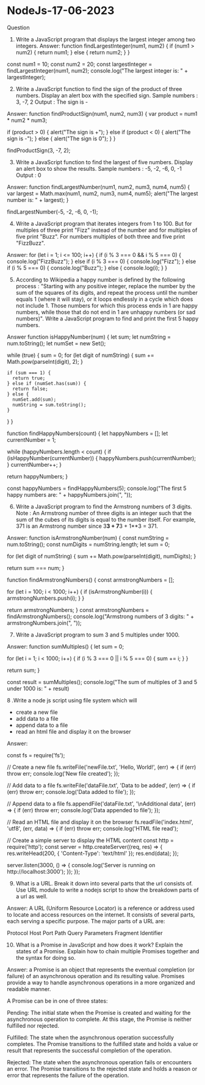 # NodeJs-17-06-2023
Question 
1.	Write a JavaScript program that displays the largest integer among two integers.
Answer: 
function findLargestInteger(num1, num2) {
  if (num1 > num2) {
    return num1;
  } else {
    return num2;
  }
}

const num1 = 10;
const num2 = 20;
const largestInteger = findLargestInteger(num1, num2);
console.log("The largest integer is: " + largestInteger);

2.	Write a JavaScript function to find the sign of the product of three numbers. Display an alert box with the specified sign. 
Sample numbers : 3, -7, 2
Output : The sign is -


Answer: 
function findProductSign(num1, num2, num3) {
  var product = num1 * num2 * num3;

  if (product > 0) {
    alert("The sign is +");
  } else if (product < 0) {
    alert("The sign is -");
  } else {
    alert("The sign is 0");
  }
}

findProductSign(3, -7, 2);

3.	Write a JavaScript function to find the largest of five numbers. Display an alert box to show the results. 
Sample numbers : -5, -2, -6, 0, -1 
Output : 0

Answer: 
function findLargestNumber(num1, num2, num3, num4, num5) {
  var largest = Math.max(num1, num2, num3, num4, num5);
  alert("The largest number is: " + largest);
}

findLargestNumber(-5, -2, -6, 0, -1);

4.	Write a JavaScript program that iterates integers from 1 to 100. But for multiples of three print "Fizz" instead of the number and for multiples of five print "Buzz". For numbers multiples of both three and five print "FizzBuzz".

Answer:
for (let i = 1; i <= 100; i++) {
  if (i % 3 === 0 && i % 5 === 0) {
    console.log("FizzBuzz");
  } else if (i % 3 === 0) {
    console.log("Fizz");
  } else if (i % 5 === 0) {
    console.log("Buzz");
  } else {
    console.log(i);
  }
}

5.	According to Wikipedia a happy number is defined by the following process : "Starting with any positive integer, replace the number by the sum of the squares of its digits, and repeat the process until the number equals 1 (where it will stay), or it loops endlessly in a cycle which does not include 1. Those numbers for which this process ends in 1 are happy numbers, while those that do not end in 1 are unhappy numbers (or sad numbers)". Write a JavaScript program to find and print the first 5 happy numbers.

Answer
function isHappyNumber(num) {
  let sum;
  let numString = num.toString();
  let numSet = new Set();

  while (true) {
    sum = 0;
    for (let digit of numString) {
      sum += Math.pow(parseInt(digit), 2);
    }

    if (sum === 1) {
      return true;
    } else if (numSet.has(sum)) {
      return false;
    } else {
      numSet.add(sum);
      numString = sum.toString();
    }
  }
}

function findHappyNumbers(count) {
  let happyNumbers = [];
  let currentNumber = 1;

  while (happyNumbers.length < count) {
    if (isHappyNumber(currentNumber)) {
      happyNumbers.push(currentNumber);
    }
    currentNumber++;
  }

  return happyNumbers;
}

const happyNumbers = findHappyNumbers(5);
console.log("The first 5 happy numbers are: " + happyNumbers.join(", "));




6.	Write a JavaScript program to find the Armstrong numbers of 3 digits. Note : An Armstrong number of three digits is an integer such that the sum of the cubes of its digits is equal to the number itself. For example, 371 is an Armstrong number since 3**3 + 7**3 + 1**3 = 371.


Answer:
function isArmstrongNumber(num) {
  const numString = num.toString();
  const numDigits = numString.length;
  let sum = 0;

  for (let digit of numString) {
    sum += Math.pow(parseInt(digit), numDigits);
  }

  return sum === num;
}

function findArmstrongNumbers() {
  const armstrongNumbers = [];

  for (let i = 100; i < 1000; i++) {
    if (isArmstrongNumber(i)) {
      armstrongNumbers.push(i);
    }
  }

  return armstrongNumbers;
}
const armstrongNumbers = findArmstrongNumbers();
console.log("Armstrong numbers of 3 digits: " + armstrongNumbers.join(", "));

7.	Write a JavaScript program to sum 3 and 5 multiples under 1000.

Answer:
function sumMultiples() {
  let sum = 0;

  for (let i = 1; i < 1000; i++) {
    if (i % 3 === 0 || i % 5 === 0) {
      sum += i;
    }
  }

  return sum;
}


const result = sumMultiples();
console.log("The sum of multiples of 3 and 5 under 1000 is: " + result)

8	.Write a node js script using file system which will 
- create a new file 
- add data to a file
- append data to a file
- read an html file and display it on the browser

Answer:

	

const fs = require('fs');

// Create a new file
fs.writeFile('newFile.txt', 'Hello, World!', (err) => {
  if (err) throw err;
  console.log('New file created');
});

// Add data to a file
fs.writeFile('dataFile.txt', 'Data to be added', (err) => {
  if (err) throw err;
  console.log('Data added to file');
});

// Append data to a file
fs.appendFile('dataFile.txt', '\nAdditional data', (err) => {
  if (err) throw err;
  console.log('Data appended to file');
});

// Read an HTML file and display it on the browser
fs.readFile('index.html', 'utf8', (err, data) => {
  if (err) throw err;
  console.log('HTML file read');

  // Create a simple server to display the HTML content
  const http = require('http');
  const server = http.createServer((req, res) => {
    res.writeHead(200, { 'Content-Type': 'text/html' });
    res.end(data);
  });

  server.listen(3000, () => {
    console.log('Server is running on http://localhost:3000');
  });
});


9.	What is a URL. Break it down into several parts that the url consists of. Use URL module to write a nodejs script to show the breakdown parts of a url as well.


Answer:
A URL (Uniform Resource Locator) is a reference or address used to locate and access resources on the internet. It consists of several parts, each serving a specific purpose. The major parts of a URL are:

Protocol 
Host 
Port 
Path
Query Parameters 
Fragment Identifier



10.	What is a Promise in JavaScript and how does it work? Explain the states of a Promise. Explain how to chain multiple Promises together and the syntax for doing so.

Answer:
a Promise is an object that represents the eventual completion (or failure) of an asynchronous operation and its resulting value. Promises provide a way to handle asynchronous operations in a more organized and readable manner.

A Promise can be in one of three states:

Pending: The initial state when the Promise is created and waiting for the asynchronous operation to complete. At this stage, the Promise is neither fulfilled nor rejected.

Fulfilled: The state when the asynchronous operation successfully completes. The Promise transitions to the fulfilled state and holds a value or result that represents the successful completion of the operation.

Rejected: The state when the asynchronous operation fails or encounters an error. The Promise transitions to the rejected state and holds a reason or error that represents the failure of the operation.

